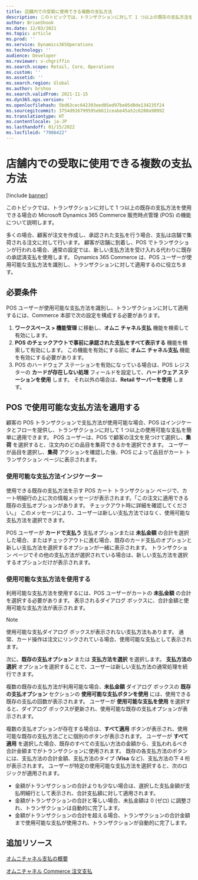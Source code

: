 ```yaml
---
title: 店舗内での受取に使用できる複数の支払方法
description: このトピックでは、トランザクションに対して 1 つ以上の既存の支払方法を使用できる場合の Microsoft Dynamics 365 Commerce 販売時点管理 (POS) の機能について説明します。
author: BrianShook
ms.date: 12/03/2021
ms.topic: article
ms.prod: ''
ms.service: Dynamics365Operations
ms.technology: ''
audience: Developer
ms.reviewer: v-chgriffin
ms.search.scope: Retail, Core, Operations
ms.custom: ''
ms.assetid: ''
ms.search.region: Global
ms.author: brshoo
ms.search.validFrom: 2021-11-15
ms.dyn365.ops.version: ''
ms.openlocfilehash: 5bd63cec642393eed05ed97be05d0de134235f24
ms.sourcegitcommit: 3754d916799595eb611ceabe45a52c6280a98992
ms.translationtype: HT
ms.contentlocale: ja-JP
ms.lasthandoff: 01/15/2022
ms.locfileid: "7986422"
---
```

# <a name="multiple-available-payment-methods-for-in-store-pickup"></a>店舗内での受取に使用できる複数の支払方法

[!include [banner](../includes/banner.md)]

このトピックでは、トランザクションに対して 1 つ以上の既存の支払方法を使用できる場合の Microsoft Dynamics 365 Commerce 販売時点管理 (POS) の機能について説明します。

多くの場合、顧客が注文を作成し、承認された支払を行う場合、支払は店舗で集荷される注文に対して行います。 顧客が店舗に到着し、POS でトランザクションが行われる場合、通常の設定では、新しい支払方法を受け入れる代わりに既存の承認済支払を使用します。 Dynamics 365 Commerce は、POS ユーザーが使用可能な支払方法を識別し、トランザクションに対して適用するのに役立ちます。

## <a name="prerequisites"></a>必要条件

POS ユーザーが使用可能な支払方法を識別し、トランザクションに対して適用するには、Commerce 本部で次の設定を構成する必要があります。

1. **ワークスペース \> 機能管理** に移動し、**オムニ チャネル支払** 機能を検索して有効にします。
1. **POS のチェックアウトで事前に承認された支払をすべて表示する** 機能を検索して有効にします。 この機能を有効にする前に **オムニ チャネル支払** 機能を有効にする必要があります。
1. POS のハードウェア ステーションを有効になっている場合は、POS レジスターの **カードが存在しない処理** フィールドを設定して、**ハードウェア ステーションを使用** します。 それ以外の場合は、**Retail サーバーを使用** します。

## <a name="apply-available-payment-methods-in-pos"></a>POS で使用可能な支払方法を適用する

顧客の POS トランザクションで支払方法が使用可能な場合、POS はインジケータとフローを提供し、トランザクションに対して 1 つ以上の使用可能な支払を簡単に適用できます。 POS ユーザーは、POS で顧客の注文を見つけて選択し、**集荷** を選択すると、注文内のどの品目を集荷できるかを選択できます。 ユーザーが品目を選択し、**集荷** アクションを確認した後、POS によって品目がカート トランザクション ページに表示されます。

### <a name="available-payment-methods-indicator"></a>使用可能な支払方法インジケーター

使用できる既存の支払方法を示す POS カート トランザクション ページで、カート明細行の上に次の情報メッセージが表示されます。「この注文に適用できる既存の支払オプションがあります。 チェックアウト時に詳細を確認してください。」 このメッセージにより、ユーザーは新しい支払方法ではなく、使用可能な支払方法を選択できます。

POS ユーザーが **カードで支払う** 支払オプションまたは **未払金額** の合計を選択した場合、またはチェックアウトに進む場合、既存のカード支払のオプションと新しい支払方法を選択するオプションが一緒に表示されます。 トランザクション ページでその他の支払方法が選択されている場合は、新しい支払方法を選択するオプションだけが表示されます。

### <a name="use-available-payment-methods"></a>使用可能な支払方法を使用する

利用可能な支払方法を使用するには、POS ユーザーがカートの **未払金額** の合計を選択する必要があります。 表示されるダイアログ ボックスに、合計金額と使用可能な支払方法が表示されます。

> [!NOTE]
> 使用可能な支払ダイアログ ボックスが表示されない支払方法もあります。 通常、カード操作は注文にリンクされている場合、使用可能な支払として表示されます。

次に、**既存の支払オプション** または **支払方法を選択** を選択します。 **支払方法の選択** オプションを選択することで、ユーザーは新しい支払方法の通常処理を続行できます。

複数の既存の支払方法が利用可能な場合、**未払金額** ダイアログ ボックスの **既存の支払オプション** セクションの **使用可能な支払ボタンを使用** には、使用できる既存の支払の回数が表示されます。 ユーザーが **使用可能な支払を使用** を選択すると、ダイアログ ボックスが更新され、使用可能な既存の支払オプションが表示されます。

複数の支払オプションが存在する場合は、**すべて適用** ボタンが表示され、使用可能な既存の支払方法ごとに個別のボタンが表示されます。 ユーザーが **すべて適用** を選択した場合、既存のすべての支払い方法の金額から、支払われるべき合計金額までがトランザクションに使用されます。 既存の各支払方法のボタンには、支払方法の合計金額、支払方法のタイプ (**Visa** など)、支払方法の下 4 桁が表示されます。 ユーザーが特定の使用可能な支払方法を選択すると、次のロジックが適用されます。

- 金額がトランザクションの合計よりも少ない場合は、選択した支払金額が支払明細行として表示され、合計支払額に対して適用されます。
- 金額がトランザクションの合計と等しい場合、未払金額は 0 (ゼロ) に調整され、トランザクションは自動的に完了します。
- 金額がトランザクションの合計を超える場合、トランザクションの合計金額まで使用可能な支払が使用され、トランザクションが自動的に完了します。

## <a name="additional-resources"></a>追加リソース

[オムニチャネル支払の概要](../omni-channel-payments.md)

[オムニチャネル Commerce 注文支払](commerce-payments.md)

